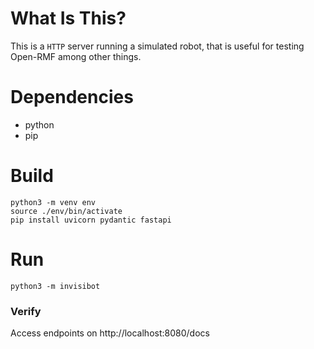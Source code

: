 # **What Is This?**

This is a `HTTP` server running a simulated robot, that is useful for testing Open-RMF among other things.

# **Dependencies**
- python
- pip

# **Build**
```
python3 -m venv env
source ./env/bin/activate
pip install uvicorn pydantic fastapi
```
# **Run**
```
python3 -m invisibot
```
### **Verify**

Access endpoints on http://localhost:8080/docs